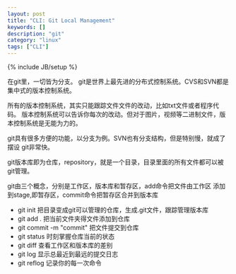 ```yaml
---
layout: post
title: "CLI: Git Local Management"
keywords: []
description: "git"
category: "linux"
tags: ["CLI"]
---
```

{% include JB/setup %}


在git里，一切皆为分支。
git是世界上最先进的分布式控制系统。CVS和SVN都是集中式的版本控制系统。


所有的版本控制系统，其实只能跟踪文件文件的改动，比如txt文件或者程序代码。
版本控制系统可以告诉你每次的改动。但对于图片，视频等二进制文件，版本控制系统是无能为力的。


git具有很多方便的功能，以分支为例。SVN也有分支结构，但是特别慢，就成了摆设
git非常快。


git版本库即为仓库，repository，就是一个目录，目录里面的所有文件都可以被
git管理。


git由三个概念，分别是工作区，版本库和暂存区，add命令把文件由工作区
添加到stage,即暂存区，commit命令把暂存区合并到版本库


* git init 把目录变成git可以管理的仓库，生成.git文件，跟踪管理版本库
* git add . 把当前文件夹得文件添加到仓库
* git commit -m "commit" 把文件提交到仓库
* git status 时刻掌握仓库当前的状态
* git diff 查看工作区和版本库的差别
* git log  显示总最近到最远的提交日志
* git reflog 记录你的每一次命令

